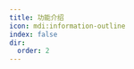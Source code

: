 ```yaml
---
title: 功能介绍
icon: mdi:information-outline
index: false
dir:
  order: 2
---
```


<Catalog base='/zh-cn/manual/introduction/' />
